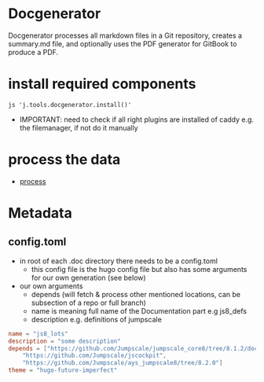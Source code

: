 
# Docgenerator

Docgenerator processes all markdown files in a Git repository, creates a summary.md file, and optionally uses the PDF generator for GitBook to produce a PDF.

# install required components

```
js 'j.tools.docgenerator.install()'
```

- IMPORTANT: need to check if all right plugins are installed of caddy e.g. the filemanager, if not do it manually

# process the data

- [process](process.md)

# Metadata

## config.toml

- in root of each .doc directory there needs to be a config.toml
    - this config file is the hugo config file but also has some arguments for our own generation (see below)
- our own arguments
    - depends (will fetch & process other mentioned locations, can be subsection of a repo or full branch)
    - name is meaning full name of the Documentation part e.g js8_defs
    - description e.g. definitions of jumpscale

```toml
name = "js8_lots"
description = "some description"
depends = ["https://github.com/Jumpscale/jumpscale_core8/tree/8.1.2/docs",
    "https://github.com/Jumpscale/jscockpit",
    "https://github.com/Jumpscale/ays_jumpscale8/tree/8.2.0"]
theme = "hugo-future-imperfect"
```
